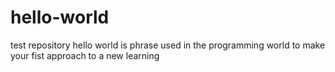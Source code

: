 # hello-world
test repository
hello world is phrase used in the programming world to make your fist approach to a new learning

